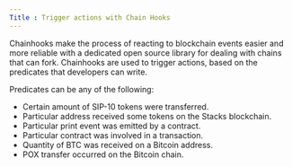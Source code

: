 ```yaml
---
Title : Trigger actions with Chain Hooks
---
```


Chainhooks make the process of reacting to blockchain events easier and more reliable with a dedicated open source library for dealing with chains that can fork.
Chainhooks are used to trigger actions, based on the predicates that developers can write. 

Predicates can be any of the following:

- Certain amount of SIP-10 tokens were transferred.
- Particular address received some tokens on the Stacks blockchain.
- Particular print event was emitted by a contract.
- Particular contract was involved in a transaction.
- Quantity of BTC was received on a Bitcoin address.
- POX transfer occurred on the Bitcoin chain.
